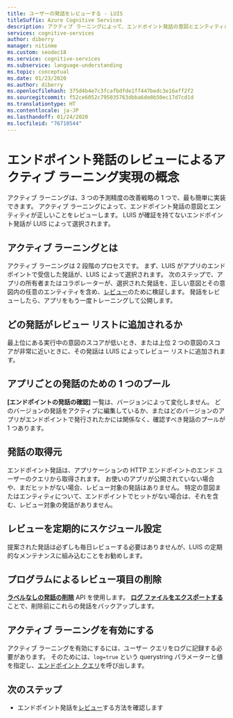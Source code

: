 ```yaml
---
title: ユーザーの発話をレビューする - LUIS
titleSuffix: Azure Cognitive Services
description: アクティブ ラーニングによって、エンドポイント発話の意図とエンティティが正しいことをレビューします。 LUIS が確証を持てないエンドポイント発話が LUIS によって選択されます。
services: cognitive-services
author: diberry
manager: nitinme
ms.custom: seodec18
ms.service: cognitive-services
ms.subservice: language-understanding
ms.topic: conceptual
ms.date: 01/23/2020
ms.author: diberry
ms.openlocfilehash: 375d4b4e7c3fcafbdfde1ff447bedc3e16aff2f2
ms.sourcegitcommit: f52ce6052c795035763dbba6de0b50ec17d7cd1d
ms.translationtype: HT
ms.contentlocale: ja-JP
ms.lasthandoff: 01/24/2020
ms.locfileid: "76710544"
---
```

# <a name="concepts-for-enabling-active-learning-by-reviewing-endpoint-utterances"></a>エンドポイント発話のレビューによるアクティブ ラーニング実現の概念
アクティブ ラーニングは、3 つの予測精度の改善戦略の 1 つで、最も簡単に実装できます。 アクティブ ラーニングによって、エンドポイント発話の意図とエンティティが正しいことをレビューします。 LUIS が確証を持てないエンドポイント発話が LUIS によって選択されます。

## <a name="what-is-active-learning"></a>アクティブ ラーニングとは
アクティブ ラーニングは 2 段階のプロセスです。 まず、LUIS がアプリのエンドポイントで受信した発話が、LUIS によって選択されます。 次のステップで、アプリの所有者またはコラボレーターが、選択された発話を、正しい意図とその意図内の任意のエンティティを含め、[レビュー](luis-how-to-review-endpoint-utterances.md)のために検証します。 発話をレビューしたら、アプリをもう一度トレーニングして公開します。

## <a name="which-utterances-are-on-the-review-list"></a>どの発話がレビュー リストに追加されるか
最上位にある実行中の意図のスコアが低いとき、または上位 2 つの意図のスコアが非常に近いときに、その発話は LUIS によってレビュー リストに追加されます。

## <a name="single-pool-for-utterances-per-app"></a>アプリごとの発話のための 1 つのプール
**[エンドポイントの発話の確認]** 一覧は、バージョンによって変化しません。 どのバージョンの発話をアクティブに編集しているか、またはどのバージョンのアプリがエンドポイントで発行されたかには関係なく、確認すべき発話のプールが 1 つあります。

## <a name="where-are-the-utterances-from"></a>発話の取得元
エンドポイント発話は、アプリケーションの HTTP エンドポイントのエンド ユーザーのクエリから取得されます。 お使いのアプリが公開されていない場合や、まだヒットがない場合、レビュー対象の発話はありません。 特定の意図またはエンティティについて、エンドポイントでヒットがない場合は、それを含む、レビュー対象の発話がありません。

## <a name="schedule-review-periodically"></a>レビューを定期的にスケジュール設定
提案された発話は必ずしも毎日レビューする必要はありませんが、LUIS の定期的なメンテナンスに組み込むことをお勧めします。

## <a name="delete-review-items-programmatically"></a>プログラムによるレビュー項目の削除
**[ラベルなしの発話の削除](https://westus.dev.cognitive.microsoft.com/docs/services/5890b47c39e2bb17b84a55ff/operations/58b6f32139e2bb139ce823c9)** API を使用します。 **[ログ ファイルをエクスポートする](https://westus.dev.cognitive.microsoft.com/docs/services/5890b47c39e2bb17b84a55ff/operations/5890b47c39e2bb052c5b9c36)** ことで、削除前にこれらの発話をバックアップします。

## <a name="enable-active-learning"></a>アクティブ ラーニングを有効にする

アクティブ ラーニングを有効にするには、ユーザー クエリをログに記録する必要があります。 そのためには、`log=true` という querystring パラメーターと値を指定し、[エンドポイント クエリ](luis-get-started-create-app.md#query-the-v3-api-prediction-endpoint)を呼び出します。

## <a name="next-steps"></a>次のステップ

* エンドポイント発話を[レビュー](luis-how-to-review-endpoint-utterances.md)する方法を確認します

